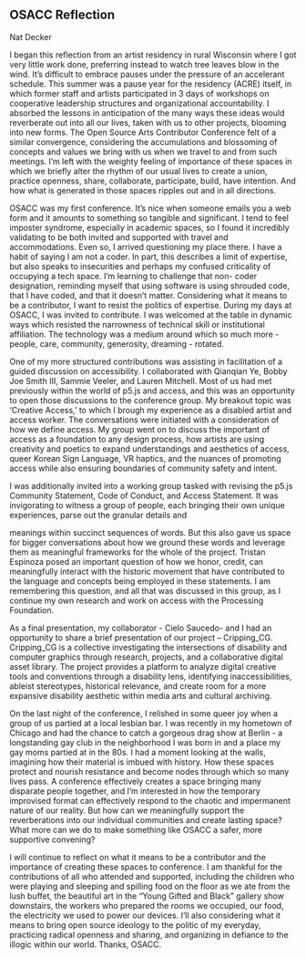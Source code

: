 ## OSACC Reflection
Nat Decker

I began this reflection from an artist residency in rural Wisconsin where I got very little work done, preferring instead to watch tree leaves blow in the wind. It’s difficult to embrace pauses under the pressure of an accelerant schedule. This summer was a pause year for the residency (ACRE) itself, in which former staff and artists participated in 3 days of workshops on cooperative leadership structures and organizational accountability. I absorbed the lessons in anticipation of the many ways these ideas would reverberate out into all our lives, taken with us to other projects, blooming into new forms. The Open Source Arts Contributor Conference felt of a similar convergence, considering the accumulations and blossoming of concepts and values we bring with us when we travel to and from such meetings. I’m left with the weighty feeling of importance of these spaces in which we briefly alter the rhythm of our usual lives to create a union, practice openness, share, collaborate, participate, build, have intention. And how what is generated in those spaces ripples out and in all directions.
					
OSACC was my first conference. It’s nice when someone emails you a web form and it amounts to something so tangible and significant. I tend to feel imposter syndrome, especially in academic spaces, so I found it incredibly validating to be both invited and supported with travel and accommodations. Even so, I arrived questioning my place there. I have a habit of saying I am not a coder. In part, this describes a limit of expertise, but also speaks to insecurities and perhaps my confused criticality of occupying a tech space. I’m learning to challenge that non- coder designation, reminding myself that using software is using shrouded code, that I have coded, and that it doesn’t matter. Considering what it means to be a contributor, I want to resist the politics of expertise. During my days at OSACC, I was invited to contribute. I was welcomed at the table in dynamic ways which resisted the narrowness of technical skill or institutional affiliation. The technology was a medium around which so much more - people, care, community, generosity, dreaming - rotated.
					
One of my more structured contributions was assisting in facilitation of a guided discussion on accessibility. I collaborated with Qianqian Ye, Bobby Joe Smith III, Sammie Veeler, and Lauren Mitchell. Most of us had met previously within the world of p5.js and access, and this was an opportunity to open those discussions to the conference group. My breakout topic was ‘Creative Access,’ to which I brough my experience as a disabled artist and access worker. The conversations were initiated with a consideration of how we define access. My group went on to discuss the important of access as a foundation to any design process, how artists are using creativity and poetics to expand understandings and aesthetics of access, queer Korean Sign Language, VR haptics, and the nuances of promoting access while also ensuring boundaries of community safety and intent.
					
I was additionally invited into a working group tasked with revising the p5.js Community Statement, Code of Conduct, and Access Statement. It was invigorating to witness a group of people, each bringing their own unique experiences, parse out the granular details and
				
			
		
		
			
				
					
meanings within succinct sequences of words. But this also gave us space for bigger conversations about how we ground these words and leverage them as meaningful frameworks for the whole of the project. Tristan Espinoza posed an important question of how we honor, credit, can meaningfully interact with the historic movement that have contributed to the language and concepts being employed in these statements. I am remembering this question, and all that was discussed in this group, as I continue my own research and work on access with the Processing Foundation.
					
As a final presentation, my collaborator - Cielo Saucedo- and I had an opportunity to share a brief presentation of our project – Cripping_CG. Cripping_CG is a collective investigating the intersections of disability and computer graphics through research, projects, and a collaborative digital asset library. The project provides a platform to analyze digital creative tools and conventions through a disability lens, identifying inaccessibilities, ableist stereotypes, historical relevance, and create room for a more expansive disability aesthetic within media arts and cultural archiving.
					
On the last night of the conference, I relished in some queer joy when a group of us partied at a local lesbian bar. I was recently in my hometown of Chicago and had the chance to catch a gorgeous drag show at Berlin - a longstanding gay club in the neighborhood I was born in and a place my gay moms partied at in the 80s. I had a moment looking at the walls, imagining how their material is imbued with history. How these spaces protect and nourish resistance and become nodes through which so many lives pass. A conference effectively creates a space bringing many disparate people together, and I’m interested in how the temporary improvised format can effectively respond to the chaotic and impermanent nature of our reality. But how can we meaningfully support the reverberations into our individual communities and create lasting space? What more can we do to make something like OSACC a safer, more supportive convening?
					
I will continue to reflect on what it means to be a contributor and the importance of creating these spaces to conference. I am thankful for the contributions of all who attended and supported, including the children who were playing and sleeping and spilling food on the floor as we ate from the lush buffet, the beautiful art in the “Young Gifted and Black” gallery show downstairs, the workers who prepared the rooms we occupied, our food, the electricity we used to power our devices. I’ll also considering what it means to bring open source ideology to the politic of my everyday, practicing radical openness and sharing, and organizing in defiance to the illogic within our world. Thanks, OSACC. 
